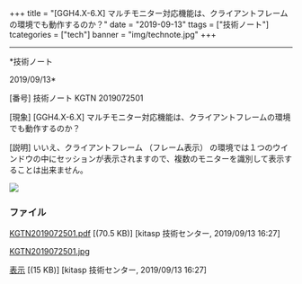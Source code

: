 ﻿+++
title = "[GGH4.X-6.X] マルチモニター対応機能は、クライアントフレームの環境でも動作するのか？"
date = "2019-09-13"
ttags = ["技術ノート"]
tcategories = ["tech"]
banner = "img/technote.jpg"
+++

-----------------------------------------------------------------------------------------------------------------------------

*技術ノート

2019/09/13*


[番号]
技術ノート KGTN 2019072501

[現象]
[GGH4.X-6.X]
マルチモニター対応機能は、クライアントフレームの環境でも動作するのか？

[説明]
いいえ、クライアントフレーム （フレーム表示）
の環境では１つのウインドウの中にセッションが表示されますので、複数のモニターを識別して表示することは出来ません。

![](http://techreport.kitasp.net/attachments/download/4345/KGTN2019072501.jpg)


### ファイル

 
 


[KGTN2019072501.pdf](http://techreport.kitasp.net/attachments/download/4344/KGTN2019072501.pdf)
 [(70.5 KB)] [kitasp 技術センター, 2019/09/13
16:27]

[KGTN2019072501.jpg](http://techreport.kitasp.net/attachments/download/4345/KGTN2019072501.jpg)

[表示](http://techreport.kitasp.net/attachments/4345/KGTN2019072501.jpg "表示")
 [(15 KB)] [kitasp 技術センター, 2019/09/13
16:27]


 


 

